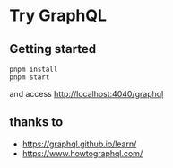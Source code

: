 # Try GraphQL

## Getting started

    pnpm install
    pnpm start

and access <http://localhost:4040/graphql>

## thanks to

- <https://graphql.github.io/learn/>
- <https://www.howtographql.com/>
